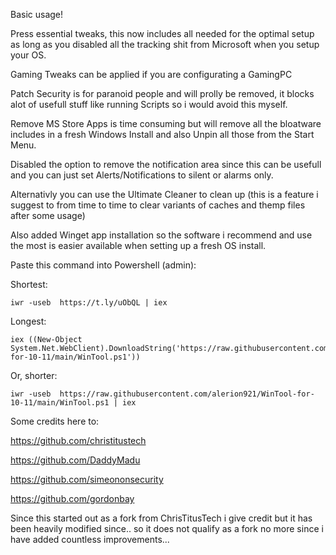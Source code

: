 Basic usage!

Press essential tweaks, this now includes all needed for the optimal setup as long as you disabled all the tracking shit from Microsoft when you setup your OS.

Gaming Tweaks can be applied if you are configurating a GamingPC

Patch Security is for paranoid people and will prolly be removed, it blocks alot of usefull stuff like running Scripts so i would avoid this myself.

Remove MS Store Apps is time consuming but will remove all the bloatware includes in a fresh Windows Install and also Unpin all those from the Start Menu.

Disabled the option to remove the notification area since this can be usefull and you can just set Alerts/Notifications to silent or alarms only.

Alternativly you can use the Ultimate Cleaner to clean up (this is a feature i suggest to from time to time to clear variants of caches and themp files after some usage) 

Also added Winget app installation so the software i recommend and use the most is easier available when setting up a fresh OS install.

Paste this command into Powershell (admin):

Shortest:
```
iwr -useb  https://t.ly/uObQL | iex
```
Longest: 
```
iex ((New-Object System.Net.WebClient).DownloadString('https://raw.githubusercontent.com/alerion921/WinTool-for-10-11/main/WinTool.ps1'))
```
Or, shorter:
```
iwr -useb  https://raw.githubusercontent.com/alerion921/WinTool-for-10-11/main/WinTool.ps1 | iex
```

Some credits here to:

https://github.com/christitustech

https://github.com/DaddyMadu

https://github.com/simeononsecurity

https://github.com/gordonbay


Since this started out as a fork from ChrisTitusTech i give credit but it has been heavily modified since.. so it does not qualify as a fork no more since i have added countless improvements...
